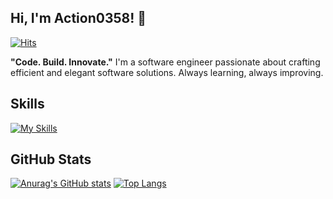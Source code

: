## Hi, I'm Action0358! 👋
[![Hits](https://komarev.com/ghpvc/?username=Action0358&style=flat-square&color=blue)](https://komarev.com/ghpvc/?username=Action0358)

**"Code. Build. Innovate."**
I'm a software engineer passionate about crafting efficient and elegant software solutions.
Always learning, always improving.

## Skills
[![My Skills](https://skillicons.dev/icons?i=html,css,js,ts,tailwind,react,nextjs,go,python,docker,git,cloudflare,supabase,aws)](https://skillicons.dev)

## GitHub Stats
[![Anurag's GitHub stats](https://github-readme-stats.vercel.app/api?username=Action0358&show_icons=true&theme=github_dark)](https://github.com/anuraghazra/github-readme-stats)
[![Top Langs](https://github-readme-stats.vercel.app/api/top-langs/?username=Action0358&layout=compact&theme=github_dark)](https://github.com/anuraghazra/github-readme-stats)